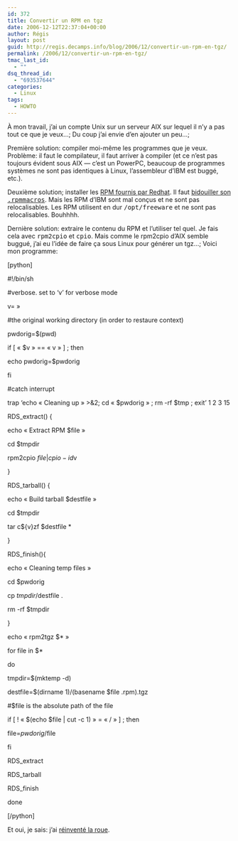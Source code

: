 ```yaml
---
id: 372
title: Convertir un RPM en tgz
date: 2006-12-12T22:37:04+00:00
author: Régis
layout: post
guid: http://regis.decamps.info/blog/2006/12/convertir-un-rpm-en-tgz/
permalink: /2006/12/convertir-un-rpm-en-tgz/
tmac_last_id:
  - ""
dsq_thread_id:
  - "693537644"
categories:
  - Linux
tags:
  - HOWTO
---
```

À mon travail, j’ai un compte Unix sur un serveur AIX sur lequel il n’y a pas tout ce que je veux…; Du coup j’ai envie d’en ajouter un peu…;

Première solution: compiler moi-même les programmes que je veux. Problème: il faut le compilateur, il faut arriver à compiler (et ce n’est pas toujours évident sous AIX &#8212; c’est un PowerPC, beaucoup de programmes systèmes ne sont pas identiques à Linux, l’assembleur d’IBM est buggé, etc.).

Deuxième solution; installer les [RPM fournis par Redhat](http://www-03.ibm.com/servers/aix/products/aixos/linux/download.html). Il faut [bidouiller son <tt>.rpmmacros</tt>](http://www.bigbold.com/snippets/posts/show/1715). Mais les RPM d’IBM sont mal conçus et ne sont pas relocalisables. Les RPM utilisent en dur <tt>/opt/freeware</tt> et ne sont pas relocalisables. Bouhhhh.

Dernière solution: extraire le contenu du RPM et l’utiliser tel quel. Je fais cela avec <tt>rpm2cpio</tt> et <tt>cpio</tt>. Mais comme le rpm2cpio d’AIX semble buggué, j’ai eu l’idée de faire ça sous Linux pour générer un tgz…; Voici mon programme:
  
[python]
  
#!/bin/sh
  
#verbose. set to &lsquo;v’ for verbose mode
  
v= »

#the original working directory (in order to restaure context)
  
pwdorig=$(pwd)
  
if [ « $v » == « v » ] ; then
    
echo pwdorig=$pwdorig
  
fi

#catch interrupt
  
trap &lsquo;echo « Cleaning up » >&2; cd « $pwdorig » ; rm -rf $tmp ; exit’ 1 2 3 15

RDS_extract() {
          
echo « Extract RPM $file »
          
cd $tmpdir
          
rpm2cpio $file | cpio -id$v
  
}

RDS_tarball() {
          
echo « Build tarball $destfile »
          
cd $tmpdir
          
tar c${v}zf $destfile *
  
}

RDS_finish(){
          
echo « Cleaning temp files »
          
cd $pwdorig
          
cp $tmpdir/$destfile .
          
rm -rf $tmpdir
  
}

echo « rpm2tgz $* »
  
for file in $*
  
do
  
tmpdir=$(mktemp -d)
  
destfile=$(dirname $1)/$(basename $file .rpm).tgz
  
#$file is the absolute path of the file
  
if [ ! « $(echo $file | cut -c 1) » = « / » ] ; then
    
file=$pwdorig/$file
  
fi
  
RDS_extract
  
RDS_tarball
  
RDS_finish
  
done
  
[/python]

Et oui, je sais: j’ai [réinventé la roue](http://gentoo-portage.com/app-arch/rpm2targz).
